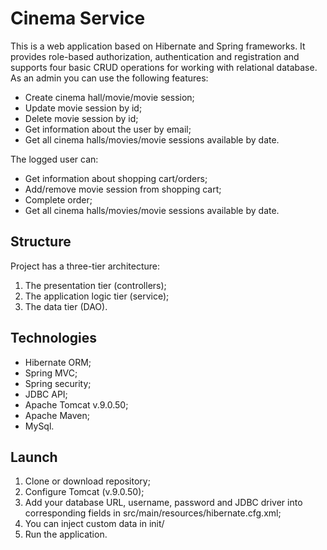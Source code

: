 # Cinema Service

This is a web application based on Hibernate and Spring frameworks. It provides role-based authorization, 
authentication and registration and supports four basic CRUD operations for working with relational database.
As an admin you can use the following features:

- Create cinema hall/movie/movie session;
- Update movie session by id;
- Delete movie session by id;
- Get information about the user by email;
- Get all cinema halls/movies/movie sessions available by date.

The logged user can:
- Get information about shopping cart/orders;
- Add/remove movie session from shopping cart;
- Complete order;
- Get all cinema halls/movies/movie sessions available by date.

## Structure
Project has a three-tier architecture:
1. The presentation tier (controllers);
2. The application logic tier (service);
3. The data tier (DAO).

## Technologies
- Hibernate ORM;
- Spring MVC;
- Spring security;
- JDBC API;
- Apache Tomcat v.9.0.50;
- Apache Maven;
- MySql.

## Launch
1. Clone or download repository;
2. Configure Tomcat (v.9.0.50); 
3. Add your database URL, username, password and JDBC driver into corresponding fields in src/main/resources/hibernate.cfg.xml;
4. You can inject custom data in init/
5. Run the application.
